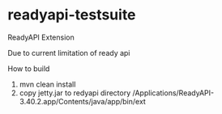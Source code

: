 # readyapi-testsuite
ReadyAPI Extension

Due to current limitation of ready api

How to build
1. mvn clean install
2. copy jetty.jar to redyapi directory /Applications/ReadyAPI-3.40.2.app/Contents/java/app/bin/ext

